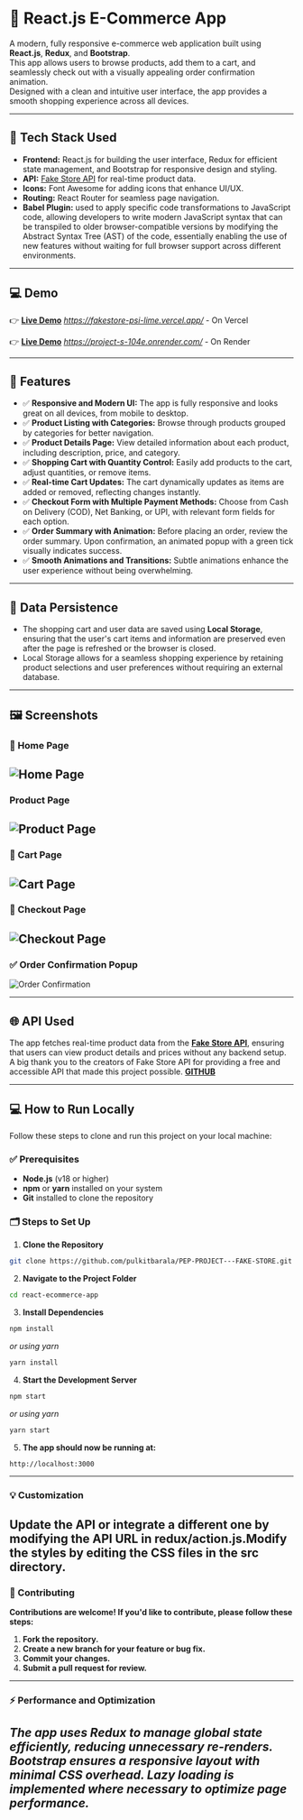 # 🛒 React.js E-Commerce App

A modern, fully responsive e-commerce web application built using **React.js**, **Redux**, and **Bootstrap**.  
This app allows users to browse products, add them to a cart, and seamlessly check out with a visually appealing order confirmation animation.  
Designed with a clean and intuitive user interface, the app provides a smooth shopping experience across all devices.

---

## 🧩 Tech Stack Used
- **Frontend:** React.js for building the user interface, Redux for efficient state management, and Bootstrap for responsive design and styling.
- **API:** [Fake Store API](https://fakestoreapi.com) for real-time product data.
- **Icons:** Font Awesome for adding icons that enhance UI/UX.
- **Routing:** React Router for seamless page navigation.
- **Babel Plugin:** used to apply specific code transformations to JavaScript code, allowing developers to write modern JavaScript syntax that can be transpiled to older browser-compatible versions by modifying the Abstract Syntax Tree (AST) of the code, essentially enabling the use of new features without waiting for full browser support across different environments. 

---

## 💻 Demo
👉 [**Live Demo**](#) *https://fakestore-psi-lime.vercel.app/* - On Vercel

👉 [**Live Demo**](#) *https://project-s-104e.onrender.com/*  - On Render


---

## 🌟 **Features**
- ✅ **Responsive and Modern UI:** The app is fully responsive and looks great on all devices, from mobile to desktop.
- ✅ **Product Listing with Categories:** Browse through products grouped by categories for better navigation.
- ✅ **Product Details Page:** View detailed information about each product, including description, price, and category.
- ✅ **Shopping Cart with Quantity Control:** Easily add products to the cart, adjust quantities, or remove items.
- ✅ **Real-time Cart Updates:** The cart dynamically updates as items are added or removed, reflecting changes instantly.
- ✅ **Checkout Form with Multiple Payment Methods:** Choose from Cash on Delivery (COD), Net Banking, or UPI, with relevant form fields for each option.
- ✅ **Order Summary with Animation:** Before placing an order, review the order summary. Upon confirmation, an animated popup with a green tick visually indicates success.
- ✅ **Smooth Animations and Transitions:** Subtle animations enhance the user experience without being overwhelming.

---

## 💾 Data Persistence
- The shopping cart and user data are saved using **Local Storage**, ensuring that the user's cart items and information are preserved even after the page is refreshed or the browser is closed.  
- Local Storage allows for a seamless shopping experience by retaining product selections and user preferences without requiring an external database.

---
## 🖼️ Screenshots
### 🏡 Home Page
![Home Page](https://i.imghippo.com/files/Kozr4999uYo.png)
---
### Product Page
![Product Page](https://i.imghippo.com/files/KKcE1354fY.png)
---
### 🛒 Cart Page
![Cart Page](https://i.imghippo.com/files/HKBb3889bkg.png)
---
### 📝 Checkout Page
![Checkout Page](https://i.imghippo.com/files/Mkri4505dk.png)
---
### ✅ Order Confirmation Popup
![Order Confirmation](https://i.imghippo.com/files/HgM2922w.png)

---

## 🌐 **API Used**
The app fetches real-time product data from the [**Fake Store API**](https://fakestoreapi.com), ensuring that users can view product details and prices without any backend setup.  
A big thank you to the creators of Fake Store API for providing a free and accessible API that made this project possible.
[**GITHUB**](https://github.com/keikaavousi/fake-store-api)

---

## 💻 How to Run Locally

Follow these steps to clone and run this project on your local machine:

### ✅ Prerequisites
- **Node.js** (v18 or higher)
- **npm** or **yarn** installed on your system
- **Git** installed to clone the repository

### 🗂️ Steps to Set Up
1. **Clone the Repository**
```bash
git clone https://github.com/pulkitbarala/PEP-PROJECT---FAKE-STORE.git
```

2. **Navigate to the Project Folder**
```bash
cd react-ecommerce-app
```

3. **Install Dependencies**
```bash
npm install
```
*or using yarn*
```bash
yarn install
```
4. **Start the Development Server**
```bash
npm start
```
*or using yarn*
```bash
yarn start
```
5. **The app should now be running at:**
```bash
http://localhost:3000
```
---
### 💡 Customization
**Update the API or integrate a different one by modifying the API URL in redux/action.js.Modify the styles by editing the CSS files in the src directory.**
---

### 🤝 Contributing
**Contributions are welcome! If you'd like to contribute, please follow these steps:**

1. **Fork the repository.**
2. **Create a new branch for your feature or bug fix.**
3. **Commit your changes.**
4. **Submit a pull request for review.**
---

### ⚡ Performance and Optimization
*The app uses Redux to manage global state efficiently, reducing unnecessary re-renders.
Bootstrap ensures a responsive layout with minimal CSS overhead.
Lazy loading is implemented where necessary to optimize page performance.*
---
